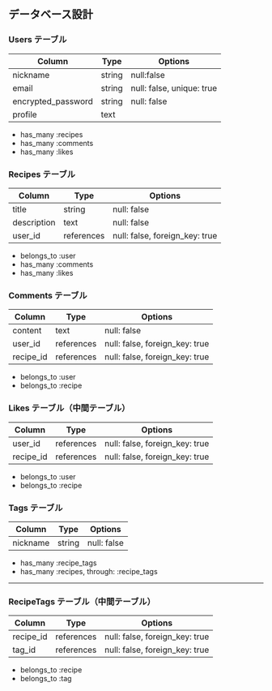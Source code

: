 ## データベース設計

### Users テーブル
| Column             | Type    | Options                  |
|--------------------|---------|--------------------------|
| nickname           | string  | null:false               |
| email              | string  | null: false, unique: true|
| encrypted_password | string  | null: false              |
| profile            | text    |                          |

- has_many :recipes  
- has_many :comments  
- has_many :likes  


### Recipes テーブル
| Column     | Type       | Options                        |
|------------|------------|--------------------------------|
| title      | string     | null: false                   |
| description| text       | null: false                   |
| user_id    | references | null: false, foreign_key: true |

- belongs_to :user  
- has_many :comments  
- has_many :likes  



### Comments テーブル
| Column   | Type       | Options                        |
|----------|------------|--------------------------------|
| content  | text       | null: false                   |
| user_id  | references | null: false, foreign_key: true |
| recipe_id| references | null: false, foreign_key: true |

- belongs_to :user  
- belongs_to :recipe  



### Likes テーブル（中間テーブル）
| Column   | Type       | Options                        |
|----------|------------|--------------------------------|
| user_id  | references | null: false, foreign_key: true |
| recipe_id| references | null: false, foreign_key: true |

- belongs_to :user  
- belongs_to :recipe  


### Tags テーブル
| Column     | Type   | Options     |
|--------    |--------|-------------|
| nickname   | string | null: false |

- has_many :recipe_tags  
- has_many :recipes, through: :recipe_tags  

---

### RecipeTags テーブル（中間テーブル）
| Column    | Type       | Options                        |
|-----------|------------|--------------------------------|
| recipe_id | references | null: false, foreign_key: true |
| tag_id    | references | null: false, foreign_key: true |

- belongs_to :recipe  
- belongs_to :tag  